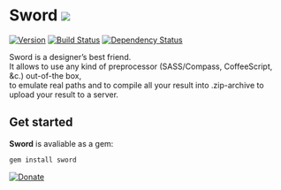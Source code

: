 Sword [![](http://so.mu/icons/sword.png)](http://so.mu/blog/sword)
=====
[![Version](https://badge.fury.io/rb/sword.png)](http://rubygems.com/gems/sword)
[![Build Status](https://secure.travis-ci.org/somu/sword.png?branch=master)](http://travis-ci.org/somu/sword)
[![Dependency Status](https://gemnasium.com/somu/sword.png)](https://gemnasium.com/somu/sword)

Sword is a designer’s best friend.  
It allows to use any kind of preprocessor (SASS/Compass, CoffeeScript, &c.) out-of-the box,  
to emulate real paths and to compile all your result into .zip-archive to upload your result to a server.

Get started
-----------

**Sword** is avaliable as a gem:
```sh
gem install sword
```

[![Donate](https://www.paypalobjects.com/en_GB/i/btn/btn_donate_LG.gif)](https://www.paypal.com/cgi-bin/webscr?cmd=_s-xclick&hosted_button_id=8PCQ52CFPFSKL)
